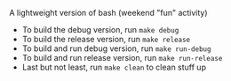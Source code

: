 A lightweight version of bash (weekend "fun" activity)

- To build the debug version, run ```make debug```
- To build the release version, run ```make release```
- To build and run debug version, run ```make run-debug```
- To build and run release version, run ```make run-release```
- Last but not least, run ```make clean``` to clean stuff up